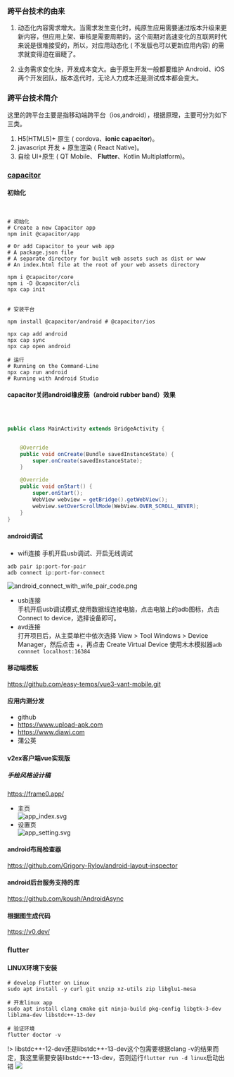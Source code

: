 ### 跨平台技术的由来 <!-- {docsify-ignore-all} -->

1. 动态化内容需求增大。当需求发生变化时，纯原生应用需要通过版本升级来更新内容，但应用上架、审核是需要周期的，这个周期对高速变化的互联网时代来说是很难接受的，所以，对应用动态化 (
不发版也可以更新应用内容) 的需求就变得迫在眉睫了。

2. 业务需求变化快，开发成本变大。由于原生开发一般都要维护 Android、iOS 两个开发团队，版本迭代时，无论人力成本还是测试成本都会变大。

### 跨平台技术简介

这里的跨平台主要是指移动端跨平台（ios,android），根据原理，主要可分为如下三类。

1. H5(HTML5)+ 原生 ( cordova、**ionic capacitor**)。
2. javascript 开发 + 原生渲染 ( React Native)。
3. 自绘 UI+原生 ( QT Mobile、 **Flutter**、Kotlin Multiplatform)。

### [capacitor](https://capacitorjs.com/docs/getting-started)

#### 初始化

```shell


# 初始化
# Create a new Capacitor app
npm init @capacitor/app

# Or add Capacitor to your web app
# A package.json file
# A separate directory for built web assets such as dist or www
# An index.html file at the root of your web assets directory

npm i @capacitor/core
npm i -D @capacitor/cli
npx cap init


# 安装平台

npm install @capacitor/android # @capacitor/ios

npx cap add android
npx cap sync
npx cap open android

# 运行
# Running on the Command-Line
npx cap run android
# Running with Android Studio

```

#### capacitor关闭android橡皮筋（android rubber band）效果

```java



public class MainActivity extends BridgeActivity {


    @Override
    public void onCreate(Bundle savedInstanceState) {
        super.onCreate(savedInstanceState);
    }

    @Override
    public void onStart() {
        super.onStart();
        WebView webview = getBridge().getWebView();
        webview.setOverScrollMode(WebView.OVER_SCROLL_NEVER);
    }
}
```

#### android调试

* wifi连接
  手机开启usb调试、开启无线调试

```shell
adb pair ip:port-for-pair
adb connect ip:port-for-connect
```

![android_connect_with_wife_pair_code.png](android_connect_with_wife_pair_code.png)

* usb连接  
  手机开启usb调试模式,使用数据线连接电脑，点击电脑上的adb图标，点击Connect to device，选择设备即可。
* avd连接  
  打开项目后，从主菜单栏中依次选择 View > Tool Windows > Device Manager，然后点击 +，再点击 Create Virtual Device
  使用木木模拟器`adb connnet localhost:16384`

#### 移动端模板

https://github.com/easy-temps/vue3-vant-mobile.git

#### 应用内测分发

* github
* https://www.upload-apk.com
* https://www.diawi.com
* 蒲公英

#### v2ex客户端vue实现版

##### 手绘风格设计稿

https://frame0.app/

* 主页  
![app_index.svg](app_index.svg)
* 设置页  
![app_setting.svg](app_setting.svg)

#### android布局检查器

https://github.com/Grigory-Rylov/android-layout-inspector

#### android后台服务支持的库

https://github.com/koush/AndroidAsync

#### 根据图生成代码

https://v0.dev/

### flutter

#### LINUX环境下安装
```
# develop Flutter on Linux
sudo apt install -y curl git unzip xz-utils zip libglu1-mesa

# 开发linux app 
sudo apt install clang cmake git ninja-build pkg-config libgtk-3-dev liblzma-dev libstdc++-13-dev

# 验证环境
flutter doctor -v
```
!> libstdc++-12-dev还是libstdc++-13-dev这个包需要根据clang -v的结果而定，我这里需要安装libstdc++-13-dev，否则运行`flutter run -d linux`启动出错
![](flutter-clang.png)